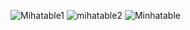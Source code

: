 ![Mihatable1](https://user-images.githubusercontent.com/83560879/177777227-1518617e-e4e3-4891-9949-48db3005c9f1.png)
![mihatable2](https://user-images.githubusercontent.com/83560879/177777230-4668dda1-bebe-4e63-9921-144b743b63dc.png)
![Minhatable](https://user-images.githubusercontent.com/83560879/177777233-54ca573f-d845-4ac2-a9d4-16fc56b45910.png)

